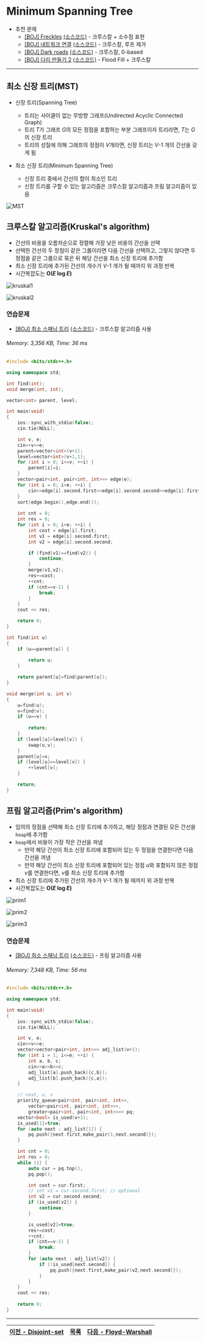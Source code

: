 # Minimum Spanning Tree
* 추천 문제
    * [[BOJ] Freckles](https://www.acmicpc.net/problem/4386) [(소스코드)](./src/freckle.cpp) - 크루스칼 + 소수점 표현
    * [[BOJ] 네트워크 연결](https://www.acmicpc.net/problem/1922) [(소스코드)](./src/network.cpp) - 크루스칼, 루프 제거
    * [[BOJ] Dark roads](https://www.acmicpc.net/problem/6497) [(소스코드)](./src/dark_road.cpp) - 크루스칼, 0-based
    * [[BOJ] 다리 만들기 2](https://www.acmicpc.net/problem/17472) [(소스코드)](./src/bridge.cpp) - Flood Fill + 크루스칼
---

## 최소 신장 트리(MST)
* 신장 트리(Spanning Tree)
    * 트리는 사이클이 없는 무방향 그래프(Undirected Acyclic Connected Graph)
    * 트리 <i>T</i>가 그래프 <i>G</i>의 모든 정점을 포함하는 부분 그래프이자 트리라면, <i>T</i>는 <i>G</i>의 신장 트리
    * 트리의 성질에 의해 그래프의 정점이 <i>V</i>개라면, 신장 트리는 <i>V</i>-1 개의 간선을 갖게 됨

* 최소 신장 트리(Minimum Spanning Tree)
    * 신장 트리 중에서 간선의 합이 최소인 트리
    * 신장 트리를 구할 수 있는 알고리즘은 크루스칼 알고리즘과 프림 알고리즘이 있음

![MST](./img/mst.png)

## 크루스칼 알고리즘(Kruskal's algorithm)
* 간선의 비용을 오름차순으로 정렬해 가장 낮은 비용의 간선을 선택
* 선택한 간선의 두 정점이 같은 그룹이라면 다음 간선을 선택하고, 그렇지 않다면 두 정점을 같은 그룹으로 묶은 뒤 해당 간선을 최소 신장 트리에 추가함
* 최소 신장 트리에 추가된 간선의 개수가 <i>V</i>-1 개가 될 때까지 위 과정 반복
* 시간복잡도는 <b>O(<i>E</i> log <i>E</i>)</b>

![kruskal1](./img/kruskal1.png)

![kruskal2](./img/kruskal2.png)

### 연습문제
* [[BOJ] 최소 스패닝 트리](https://www.acmicpc.net/problem/1197) [(소스코드)](./src/kruskal.cpp) - 크루스칼 알고리즘 사용
###### Memory: 3,356 KB, Time: 36 ms
```c++
#include <bits/stdc++.h>

using namespace std;

int find(int);
void merge(int, int);

vector<int> parent, level;

int main(void) 
{
    ios::sync_with_stdio(false);
    cin.tie(NULL);

    int v, e;
    cin>>v>>e;
    parent=vector<int>(v+1);
    level=vector<int>(v+1,1);
    for (int i = 0; i<=v; ++i) {
        parent[i]=i;
    }
    vector<pair<int, pair<int, int>>> edge(e);
    for (int i = 0; i<e; ++i) {
        cin>>edge[i].second.first>>edge[i].second.second>>edge[i].first;
    }
    sort(edge.begin(),edge.end());
    
    int cnt = 0;
    int res = 0;
    for (int i = 0; i<e; ++i) {
        int cost = edge[i].first;
        int v1 = edge[i].second.first;
        int v2 = edge[i].second.second;

        if (find(v1)==find(v2)) {
            continue;
        }
        merge(v1,v2);
        res+=cost;
        ++cnt;
        if (cnt==v-1) {
            break;
        }
    }
    cout << res;

    return 0;
}

int find(int u)
{
    if (u==parent[u]) {
        
        return u;
    }

    return parent[u]=find(parent[u]);
}

void merge(int u, int v)
{
    u=find(u); 
    v=find(v); 
    if (u==v) {
        
        return; 
    }
    if (level[u]>level[v]) {
        swap(u,v); 
    }
    parent[u]=v;
    if (level[u]==level[v]) {
        ++level[v]; 
    }

    return;
}
```

## 프림 알고리즘(Prim's algorithm)
* 임의의 정점을 선택해 최소 신장 트리에 추가하고, 해당 정점과 연결된 모든 간선을 `heap`에 추가함
* `heap`에서 비용이 가장 작은 간선을 꺼냄
    * 만약 해당 간선이 최소 신장 트리에 포함되어 있는 두 정점을 연결한다면 다음 간선을 꺼냄
    * 만약 해당 간선이 최소 신장 트리에 포함되어 있는 정점 <i>u</i>와 포함되지 않은 정점 <i>v</i>를 연결한다면, <i>v</i>를 최소 신장 트리에 추가함
* 최소 신장 트리에 추가된 간선의 개수가 <i>V</i>-1 개가 될 때까지 위 과정 반복
* 시간복잡도는 <b>O(<i>E</i> log <i>E</i>)</b>

![prim1](./img/prim1.png)

![prim2](./img/prim2.png)

![prim3](./img/prim3.png)

### 연습문제
* [[BOJ] 최소 스패닝 트리](https://www.acmicpc.net/problem/1197) [(소스코드)](./src/prim.cpp) - 프림 알고리즘 사용
###### Memory: 7,348 KB, Time: 56 ms
```c++
#include <bits/stdc++.h>

using namespace std;

int main(void) 
{
    ios::sync_with_stdio(false);
    cin.tie(NULL);

    int v, e;
    cin>>v>>e;
    vector<vector<pair<int, int>>> adj_list(v+1);
    for (int i = 1; i<=e; ++i) {
        int a, b, c;
        cin>>a>>b>>c;
        adj_list[a].push_back({c,b});
        adj_list[b].push_back({c,a});
    }

    // cost, u, v
    priority_queue<pair<int, pair<int, int>>,
        vector<pair<int, pair<int, int>>>,
        greater<pair<int, pair<int, int>>>> pq;
    vector<bool> is_used(v+1);
    is_used[1]=true;
    for (auto next : adj_list[1]) {
        pq.push({next.first,make_pair(1,next.second)});
    }

    int cnt = 0;
    int res = 0;
    while (1) {
        auto cur = pq.top();
        pq.pop();

        int cost = cur.first;
        // int v1 = cur.second.first; // optional
        int v2 = cur.second.second;
        if (is_used[v2]) {
            continue;
        }

        is_used[v2]=true;
        res+=cost;
        ++cnt;
        if (cnt==v-1) {
            break;
        }
        for (auto next : adj_list[v2]) {
            if (!is_used[next.second]) {
                pq.push({next.first,make_pair(v2,next.second)});
            }
        }
    }
    cout << res;
    
    return 0;
}
```

---
|[이전 - Disjoint-set](/disjoint-set/)|[목록](https://github.com/RyanJeong/CP#index)|[다음 - Floyd-Warshall](/floyd-warshall/)|
|-|-|-|